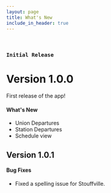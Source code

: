 ```yaml
---
layout: page
title: What's New
include_in_header: true
---
```


<br>

### `Initial Release`
# **Version 1.0.0**
First release of the app!

#### What's New

- Union Departures
- Station Departures
- Schedule view

## Version 1.0.1

#### Bug Fixes

- Fixed a spelling issue for Stouffville.

<br>